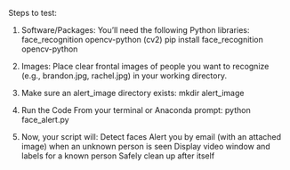 Steps to test:
1. Software/Packages:
You’ll need the following Python libraries:
face_recognition
opencv-python (cv2)
pip install face_recognition opencv-python

3. Images:
Place clear frontal images of people you want to recognize (e.g., brandon.jpg, rachel.jpg) in your working directory.

4. Make sure an alert_image directory exists:
mkdir alert_image

5. Run the Code
From your terminal or Anaconda prompt:
python face_alert.py

6. Now, your script will:
Detect faces
Alert you by email (with an attached image) when an unknown person is seen
Display video window and labels for a known person
Safely clean up after itself
